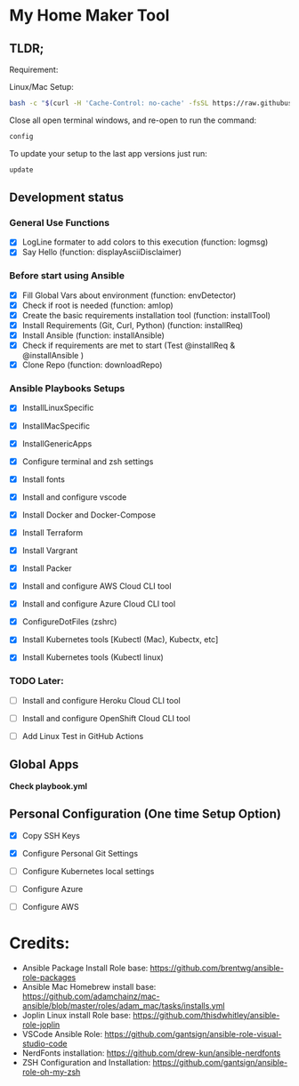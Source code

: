 # My Home Maker Tool

## TLDR; 

Requirement:

Linux/Mac Setup:

```bash
bash -c "$(curl -H 'Cache-Control: no-cache' -fsSL https://raw.githubusercontent.com/daco-tech/myHomeMaker/master/installLinuxMac.sh)"
```

Close all open terminal windows, and re-open to run the command:

```bash
config
```

To update your setup to the last app versions just run:

```bash
update
```

## Development status

### General Use Functions

- [x] LogLine formater to add colors to this execution (function: logmsg)
- [x] Say Hello (function: displayAsciiDisclaimer)

### Before start using Ansible


- [x] Fill Global Vars about environment (function: envDetector)
- [x] Check if root is needed (function: amIop)
- [x] Create the basic requirements installation tool (function: installTool)
- [x] Install Requirements (Git, Curl, Python) (function: installReq)
- [x] Install Ansible (function: installAnsible)
- [x] Check if requirements are met to start (Test @installReq & @installAnsible )
- [x] Clone Repo (function: downloadRepo)

### Ansible Playbooks Setups

- [x] InstallLinuxSpecific
- [x] InstallMacSpecific
- [x] InstallGenericApps
- [x] Configure terminal and zsh settings
- [x] Install fonts
- [x] Install and configure vscode
- [x] Install Docker and Docker-Compose
- [x] Install Terraform
- [x] Install Vargrant
- [x] Install Packer
- [x] Install and configure AWS Cloud CLI tool
- [x] Install and configure Azure Cloud CLI tool
- [x] ConfigureDotFiles (zshrc)
- [x] Install Kubernetes tools [Kubectl (Mac), Kubectx, etc]
- [x] Install Kubernetes tools (Kubectl linux)


### TODO Later:

- [ ] Install and configure Heroku Cloud CLI tool
- [ ] Install and configure OpenShift Cloud CLI tool
- [ ] Add Linux Test in GitHub Actions


## Global Apps

**Check playbook.yml**

## Personal Configuration (One time Setup Option)
- [x] Copy SSH Keys
- [x] Configure Personal Git Settings
- [ ] Configure Kubernetes local settings
- [ ] Configure Azure
- [ ] Configure AWS



# Credits:

- Ansible Package Install Role base: https://github.com/brentwg/ansible-role-packages
- Ansible Mac Homebrew install base: https://github.com/adamchainz/mac-ansible/blob/master/roles/adam_mac/tasks/installs.yml
- Joplin Linux install Role base: https://github.com/thisdwhitley/ansible-role-joplin
- VSCode Ansible Role: https://github.com/gantsign/ansible-role-visual-studio-code
- NerdFonts installation: https://github.com/drew-kun/ansible-nerdfonts
- ZSH Configuration and Installation: https://github.com/gantsign/ansible-role-oh-my-zsh


